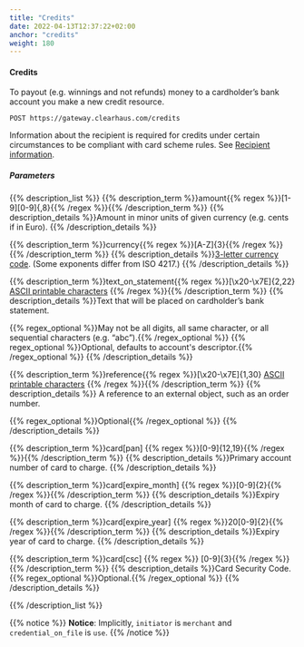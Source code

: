 ```yaml
---
title: "Credits"
date: 2022-04-13T12:37:22+02:00
anchor: "credits"
weight: 180
---
```

#### Credits
To payout (e.g. winnings and not refunds) money to a cardholder’s bank account you make a new credit resource.
```shell
POST https://gateway.clearhaus.com/credits
```

Information about the recipient is required for credits under certain circumstances to be compliant with card scheme rules. See [Recipient information](#credit_recipient_information).

##### Parameters
{{% description_list %}}
{{% description_term %}}amount{{% regex %}}[1-9][0-9]{,8}{{% /regex %}}{{% /description_term %}}
{{% description_details %}}Amount in minor units of given currency (e.g. cents if in Euro).
{{% /description_details %}}

{{% description_term %}}currency{{% regex %}}[A-Z]{3}{{% /regex %}}{{% /description_term %}}
{{% description_details %}}[3-letter currency code](/currencies). (Some exponents differ from ISO 4217.) 
{{% /description_details %}}

{{% description_term %}}text_on_statement{{% regex %}}[\x20-\x7E]{2,22} [ASCII printable characters](https://en.wikipedia.org/wiki/ASCII#ASCII_printable_characters) {{% /regex %}}{{% /description_term %}}
{{% description_details %}}Text that will be placed on cardholder’s bank statement.

{{% regex_optional %}}May not be all digits, all same character, or all sequential characters (e.g. “abc”).{{% /regex_optional %}}
{{% regex_optional %}}Optional, defaults to account's descriptor.{{% /regex_optional %}}
{{% /description_details %}}

{{% description_term %}}reference{{% regex %}}[\x20-\x7E]{1,30} [ASCII printable characters](https://en.wikipedia.org/wiki/ASCII#ASCII_printable_characters) {{% /regex %}}{{% /description_term %}}
{{% description_details %}} A reference to an external object, such as an order number.

{{% regex_optional %}}Optional{{% /regex_optional %}}
{{% /description_details %}}

{{% description_term %}}card[pan] {{% regex %}}[0-9]{12,19}{{% /regex %}}{{% /description_term %}}
{{% description_details %}}Primary account number of card to charge.
{{% /description_details %}}

{{% description_term %}}card[expire_month] {{% regex %}}[0-9]{2}{{% /regex %}}{{% /description_term %}}
{{% description_details %}}Expiry month of card to charge.
{{% /description_details %}}

{{% description_term %}}card[expire_year] {{% regex %}}20[0-9]{2}{{% /regex %}}{{% /description_term %}}
{{% description_details %}}Expiry year of card to charge.
{{% /description_details %}}

{{% description_term %}}card[csc] {{% regex %}} [0-9]{3}{{% /regex %}}{{% /description_term %}}
{{% description_details %}}Card Security Code.
{{% regex_optional %}}Optional.{{% /regex_optional %}}
{{% /description_details %}}

{{% /description_list %}}

{{% notice %}}
**Notice**: Implicitly, `initiator` is `merchant` and `credential_on_file` is `use`.
{{% /notice %}}
